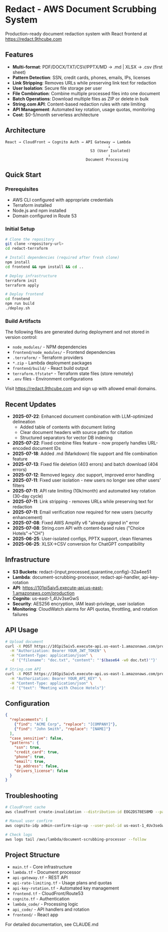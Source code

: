 # Redact - AWS Document Scrubbing System

Production-ready document redaction system with React frontend at https://redact.9thcube.com

## Features
- **Multi-format**: PDF/DOCX/TXT/CSV/PPTX/MD → .md | XLSX → .csv (first sheet)
- **Pattern Detection**: SSN, credit cards, phones, emails, IPs, licenses
- **Link Stripping**: Removes URLs while preserving link text for redaction
- **User Isolation**: Secure file storage per user
- **File Combination**: Combine multiple processed files into one document
- **Batch Operations**: Download multiple files as ZIP or delete in bulk
- **String.com API**: Content-based redaction rules with rate limiting
- **API Management**: Automated key rotation, usage quotas, monitoring
- **Cost**: $0-5/month serverless architecture

## Architecture
```
React → CloudFront → Cognito Auth → API Gateway → Lambda
                                              ↓
                                      S3 (User Isolated)
                                              ↓
                                    Document Processing
```

## Quick Start

### Prerequisites
- AWS CLI configured with appropriate credentials
- Terraform installed
- Node.js and npm installed
- Domain configured in Route 53

### Initial Setup
```bash
# Clone the repository
git clone <repository-url>
cd redact-terraform

# Install dependencies (required after fresh clone)
npm install
cd frontend && npm install && cd ..

# Deploy infrastructure
terraform init
terraform apply

# Deploy frontend
cd frontend
npm run build
./deploy.sh
```

### Build Artifacts
The following files are generated during deployment and not stored in version control:
- `node_modules/` - NPM dependencies
- `frontend/node_modules/` - Frontend dependencies
- `.terraform/` - Terraform providers
- `*.zip` - Lambda deployment packages
- `frontend/build/` - React build output
- `terraform.tfstate*` - Terraform state files (store remotely)
- `.env` files - Environment configurations

Visit https://redact.9thcube.com and sign up with allowed email domains.

## Recent Updates
- **2025-07-22**: Enhanced document combination with LLM-optimized delineation
  - Added table of contents with document listing
  - Clear document headers with source paths for citation
  - Structured separators for vector DB indexing
- **2025-07-22**: Fixed combine files feature - now properly handles URL-encoded document IDs
- **2025-07-18**: Added .md (Markdown) file support and file combination feature
- **2025-07-13**: Fixed file deletion (403 errors) and batch download (404 errors)
- **2025-07-12**: Removed legacy .doc support, improved error handling
- **2025-07-11**: Fixed user isolation - new users no longer see other users' filters
- **2025-07-11**: API rate limiting (10k/month) and automated key rotation (30-day cycle)
- **2025-07-11**: Link stripping - removes URLs while preserving text for redaction
- **2025-07-11**: Email verification now required for new users (security enhancement)
- **2025-07-08**: Fixed AWS Amplify v6 "already signed in" error
- **2025-07-08**: String.com API with content-based rules ("Choice Hotels"→"CH")
- **2025-06-25**: User-isolated configs, PPTX support, clean filenames
- **2025-06-25**: XLSX→CSV conversion for ChatGPT compatibility

## Infrastructure
- **S3 Buckets**: redact-{input,processed,quarantine,config}-32a4ee51
- **Lambda**: document-scrubbing-processor, redact-api-handler, api-key-rotation
- **API**: https://101pi5aiv5.execute-api.us-east-1.amazonaws.com/production
- **Cognito**: us-east-1_4Uv3seGwS
- **Security**: AES256 encryption, IAM least-privilege, user isolation
- **Monitoring**: CloudWatch alarms for API quotas, throttling, and rotation failures

## API Usage
```bash
# Upload document
curl -X POST https://101pi5aiv5.execute-api.us-east-1.amazonaws.com/production/documents/upload \
  -H "Authorization: Bearer YOUR_JWT_TOKEN" \
  -H "Content-Type: application/json" \
  -d '{"filename": "doc.txt", "content": "'$(base64 -w0 doc.txt)'"}'

# String.com API
curl -X POST https://101pi5aiv5.execute-api.us-east-1.amazonaws.com/production/api/string/redact \
  -H "Authorization: Bearer YOUR_API_KEY" \
  -H "Content-Type: application/json" \
  -d '{"text": "Meeting with Choice Hotels"}'
```

## Configuration
```json
{
  "replacements": [
    {"find": "ACME Corp", "replace": "[COMPANY]"},
    {"find": "John Smith", "replace": "[NAME]"}
  ],
  "case_sensitive": false,
  "patterns": {
    "ssn": true,
    "credit_card": true,
    "phone": true,
    "email": true,
    "ip_address": false,
    "drivers_license": false
  }
}
```

## Troubleshooting
```bash
# CloudFront cache
aws cloudfront create-invalidation --distribution-id EOG2DS78ES8MD --paths "/*"

# Manual user confirm
aws cognito-idp admin-confirm-sign-up --user-pool-id us-east-1_4Uv3seGwS --username EMAIL

# Check logs
aws logs tail /aws/lambda/document-scrubbing-processor --follow
```

## Project Structure
- `main.tf` - Core infrastructure
- `lambda.tf` - Document processor
- `api-gateway.tf` - REST API
- `api-rate-limiting.tf` - Usage plans and quotas
- `api-key-rotation.tf` - Automated key management
- `frontend.tf` - CloudFront/Route53
- `cognito.tf` - Authentication
- `lambda_code/` - Processing logic
- `api_code/` - API handlers and rotation
- `frontend/` - React app

For detailed documentation, see CLAUDE.md